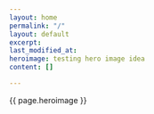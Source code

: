 ```yaml
---
layout: home
permalink: "/"
layout: default
excerpt: 
last_modified_at: 
heroimage: testing hero image idea
content: []

---
```

{{ page.heroimage }}